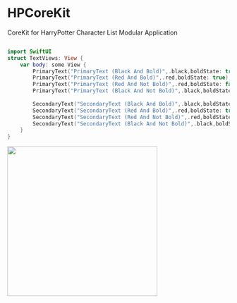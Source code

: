 # HPCoreKit
CoreKit for HarryPotter Character List Modular Application

```swift

import SwiftUI
struct TextViews: View {
    var body: some View {
        PrimaryText("PrimaryText (Black And Bold)",.black,boldState: true)
        PrimaryText("PrimaryText (Red And Bold)",.red,boldState: true)
        PrimaryText("PrimaryText (Red And Not Bold)",.red,boldState: false)
        PrimaryText("PrimaryText (Black And Not Bold)",.black,boldState: false)
        
        SecondaryText("SecondaryText (Black And Bold)",.black,boldState: true)
        SecondaryText("SecondaryText (Red And Bold)",.red,boldState: true)
        SecondaryText("SecondaryText (Red And Not Bold)",.red,boldState: false)
        SecondaryText("SecondaryText (Black And Not Bold)",.black,boldState: false)
    }
}

```
 <img width="340" height="340" src = "https://github.com/user-attachments/assets/514cf7cc-6132-4c18-b2e1-61dac031d2cb">  
